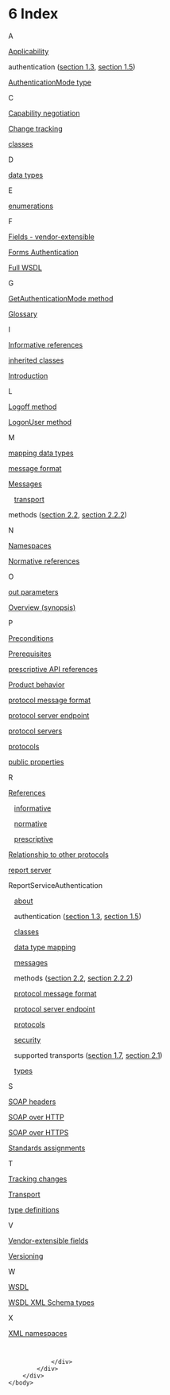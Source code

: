 <html dir="LTR" xmlns:mshelp="http://msdn.microsoft.com/mshelp" xmlns:ddue="http://ddue.schemas.microsoft.com/authoring/2003/5" xmlns:xlink="http://www.w3.org/1999/xlink" xmlns:tool="http://www.microsoft.com/tooltip">
    <head>
        <meta http-equiv="Content-Type" content="text/html; CHARSET=utf-8"></meta>
        <meta name="save" content="history"></meta>
        <title>6 Index</title>
        <xml>
            <mshelp:toctitle title="6 Index"></mshelp:toctitle>
            <mshelp:rltitle title="[MS-RSWSSFA]: Index"></mshelp:rltitle>
            <mshelp:keyword index="A" term="01861dd0-8c4f-4f19-8991-57c02522c2cf"></mshelp:keyword>
            <mshelp:attr name="DCSext.ContentType" value="open specification"></mshelp:attr>
            <mshelp:attr name="AssetID" value="01861dd0-8c4f-4f19-8991-57c02522c2cf"></mshelp:attr>
            <mshelp:attr name="TopicType" value="kbRef"></mshelp:attr>
            <mshelp:attr name="DCSext.Title" value="[MS-RSWSSFA]: Index" />
        </xml>
    </head>
    <body>
        <div id="header">
            <h1 class="heading">6 Index</h1>
        </div>
        <div id="mainSection">
            <div id="mainBody">
                <div id="allHistory" class="saveHistory"></div>
                <div id="sectionSection0" class="section" name="collapseableSection">
                    

<p>A</p>

<p><span> </span></p>

<p><a href="30aa1a72-a609-482e-9341-481b5b859937.html">Applicability</a></p>

<p>authentication (<a href="10b5fc2d-79f5-41f1-b117-7647699425fe.html">section 1.3</a>, <a href="e0d94691-93f6-4c85-aec3-ca46be8ae32f.html">section 1.5</a>)</p>

<p><a href="4cc48733-97e7-4186-be80-e61562bcaaa5.html">AuthenticationMode
type</a></p>

<p><span> </span></p>

<p>C</p>

<p><span> </span></p>

<p><a href="048209d5-57eb-4764-a512-992e786c2c30.html">Capability
negotiation</a></p>

<p><a href="c5556a6d-7f7e-4882-8616-c9a480a85843.html">Change
tracking</a></p>

<p><a href="8136fea9-da5f-4e48-b416-2a06af5ad79e.html">classes</a></p>

<p><span> </span></p>

<p>D</p>

<p><span> </span></p>

<p><a href="8136fea9-da5f-4e48-b416-2a06af5ad79e.html">data
types</a></p>

<p><span> </span></p>

<p>E</p>

<p><span> </span></p>

<p><a href="8136fea9-da5f-4e48-b416-2a06af5ad79e.html">enumerations</a></p>

<p><span> </span></p>

<p>F</p>

<p><span> </span></p>

<p><a href="bec25795-95ca-4aa4-8c08-468908ba0ff7.html">Fields
- vendor-extensible</a></p>

<p><a href="10b5fc2d-79f5-41f1-b117-7647699425fe.html">Forms
Authentication</a></p>

<p><a href="6a4b0af6-4c00-4cf0-a6cb-3225dddb0293.html">Full
WSDL</a></p>

<p><span> </span></p>

<p>G</p>

<p><span> </span></p>

<p><a href="196ff39d-655c-4758-86ff-d45d407c5ca0.html">GetAuthenticationMode
method</a></p>

<p><a href="74870060-537e-429d-95e1-0b0783092fb6.html">Glossary</a></p>

<p><span> </span></p>

<p>I</p>

<p><span> </span></p>

<p><a href="6b5dc79e-07b0-436c-95f4-19b0e5551334.html">Informative
references</a></p>

<p><a href="8136fea9-da5f-4e48-b416-2a06af5ad79e.html">inherited
classes</a></p>

<p><a href="9e18e037-5972-4b0a-994c-aaa856b1ebdf.html">Introduction</a></p>

<p><span> </span></p>

<p>L</p>

<p><span> </span></p>

<p><a href="196ff39d-655c-4758-86ff-d45d407c5ca0.html">Logoff
method</a></p>

<p><a href="196ff39d-655c-4758-86ff-d45d407c5ca0.html">LogonUser
method</a></p>

<p><span> </span></p>

<p>M</p>

<p><span> </span></p>

<p><a href="8136fea9-da5f-4e48-b416-2a06af5ad79e.html">mapping
data types</a></p>

<p><a href="d1addd34-8e08-4e7e-b6f1-cb44f986ad71.html">message
format</a></p>

<p><a href="8136fea9-da5f-4e48-b416-2a06af5ad79e.html">Messages</a></p>

<p>   <a href="d1addd34-8e08-4e7e-b6f1-cb44f986ad71.html">transport</a></p>

<p>methods (<a href="8136fea9-da5f-4e48-b416-2a06af5ad79e.html">section 2.2</a>, <a href="196ff39d-655c-4758-86ff-d45d407c5ca0.html">section 2.2.2</a>)</p>

<p><span> </span></p>

<p>N</p>

<p><span> </span></p>

<p><a href="e18c4c59-154a-4c0f-b13b-88fd0b3e0197.html">Namespaces</a></p>

<p><a href="cdb5692d-7f7c-420a-8c2c-f13db67d6cb9.html">Normative
references</a></p>

<p><span> </span></p>

<p>O</p>

<p><span> </span></p>

<p><a href="8136fea9-da5f-4e48-b416-2a06af5ad79e.html">out
parameters</a></p>

<p><a href="10b5fc2d-79f5-41f1-b117-7647699425fe.html">Overview
(synopsis)</a></p>

<p><span> </span></p>

<p>P</p>

<p><span> </span></p>

<p><a href="e0d94691-93f6-4c85-aec3-ca46be8ae32f.html">Preconditions</a></p>

<p><a href="e0d94691-93f6-4c85-aec3-ca46be8ae32f.html">Prerequisites</a></p>

<p><a href="52fc9e09-2dc3-4893-95ab-ecf6db3f6b4c.html">prescriptive
API references</a></p>

<p><a href="55df5dde-459a-49cc-9fc2-b684260bcb3e.html">Product
behavior</a></p>

<p><a href="d1addd34-8e08-4e7e-b6f1-cb44f986ad71.html">protocol
message format</a></p>

<p><a href="e0d94691-93f6-4c85-aec3-ca46be8ae32f.html">protocol
server endpoint</a></p>

<p><a href="d1addd34-8e08-4e7e-b6f1-cb44f986ad71.html">protocol
servers</a></p>

<p><a href="59fa2d0b-ccfd-4ede-be43-292ca6cd53f4.html">protocols</a></p>

<p><a href="8136fea9-da5f-4e48-b416-2a06af5ad79e.html">public
properties</a></p>

<p><span> </span></p>

<p>R</p>

<p><span> </span></p>

<p><a href="e881f688-7dac-4594-8418-17305b668858.html">References</a></p>

<p>   <a href="6b5dc79e-07b0-436c-95f4-19b0e5551334.html">informative</a></p>

<p>   <a href="cdb5692d-7f7c-420a-8c2c-f13db67d6cb9.html">normative</a></p>

<p>   <a href="52fc9e09-2dc3-4893-95ab-ecf6db3f6b4c.html">prescriptive</a></p>

<p><a href="59fa2d0b-ccfd-4ede-be43-292ca6cd53f4.html">Relationship
to other protocols</a></p>

<p><a href="10b5fc2d-79f5-41f1-b117-7647699425fe.html">report
server</a></p>

<p>ReportServiceAuthentication</p>

<p>   <a href="10b5fc2d-79f5-41f1-b117-7647699425fe.html">about</a></p>

<p>   authentication (<a href="10b5fc2d-79f5-41f1-b117-7647699425fe.html">section 1.3</a>, <a href="e0d94691-93f6-4c85-aec3-ca46be8ae32f.html">section 1.5</a>)</p>

<p>   <a href="8136fea9-da5f-4e48-b416-2a06af5ad79e.html">classes</a></p>

<p>   <a href="8136fea9-da5f-4e48-b416-2a06af5ad79e.html">data
type mapping</a></p>

<p>   <a href="8136fea9-da5f-4e48-b416-2a06af5ad79e.html">messages</a></p>

<p>   methods (<a href="8136fea9-da5f-4e48-b416-2a06af5ad79e.html">section 2.2</a>, <a href="196ff39d-655c-4758-86ff-d45d407c5ca0.html">section 2.2.2</a>)</p>

<p>   <a href="d1addd34-8e08-4e7e-b6f1-cb44f986ad71.html">protocol
message format</a></p>

<p>   <a href="e0d94691-93f6-4c85-aec3-ca46be8ae32f.html">protocol
server endpoint</a></p>

<p>   <a href="59fa2d0b-ccfd-4ede-be43-292ca6cd53f4.html">protocols</a></p>

<p>   <a href="10b5fc2d-79f5-41f1-b117-7647699425fe.html">security</a></p>

<p>   supported transports (<a href="048209d5-57eb-4764-a512-992e786c2c30.html">section 1.7</a>, <a href="d1addd34-8e08-4e7e-b6f1-cb44f986ad71.html">section 2.1</a>)</p>

<p>   <a href="4cc48733-97e7-4186-be80-e61562bcaaa5.html">types</a></p>

<p><span> </span></p>

<p>S</p>

<p><span> </span></p>

<p><a href="8136fea9-da5f-4e48-b416-2a06af5ad79e.html">SOAP
headers</a></p>

<p><a href="59fa2d0b-ccfd-4ede-be43-292ca6cd53f4.html">SOAP
over HTTP</a></p>

<p><a href="59fa2d0b-ccfd-4ede-be43-292ca6cd53f4.html">SOAP
over HTTPS</a></p>

<p><a href="1d2e2fbd-3ea2-4cfd-ba79-a81d9dd9ff5d.html">Standards
assignments</a></p>

<p><span> </span></p>

<p>T</p>

<p><span> </span></p>

<p><a href="c5556a6d-7f7e-4882-8616-c9a480a85843.html">Tracking
changes</a></p>

<p><a href="d1addd34-8e08-4e7e-b6f1-cb44f986ad71.html">Transport</a></p>

<p><a href="4cc48733-97e7-4186-be80-e61562bcaaa5.html">type
definitions</a></p>

<p><span> </span></p>

<p>V</p>

<p><span> </span></p>

<p><a href="bec25795-95ca-4aa4-8c08-468908ba0ff7.html">Vendor-extensible
fields</a></p>

<p><a href="048209d5-57eb-4764-a512-992e786c2c30.html">Versioning</a></p>

<p><span> </span></p>

<p>W</p>

<p><span> </span></p>

<p><a href="6a4b0af6-4c00-4cf0-a6cb-3225dddb0293.html">WSDL</a></p>

<p><a href="8136fea9-da5f-4e48-b416-2a06af5ad79e.html">WSDL
XML Schema types</a></p>

<p><span> </span></p>

<p>X</p>

<p><span> </span></p>

<p><a href="e18c4c59-154a-4c0f-b13b-88fd0b3e0197.html">XML
namespaces</a></p>

<p><a id="EndOfDocument_ST"></a><code> </code></p>


                </div>
            </div>
        </div>
    </body>
</html>
